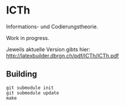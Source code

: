ICTh
====

Informations- und Codierungstheorie.

Work in progress.

Jeweils aktuelle Version gibts hier: http://latexbuilder.dbrgn.ch/pdf/ICTh/ICTh.pdf

Building
--------

    git submodule init
    git submodule update
    make
